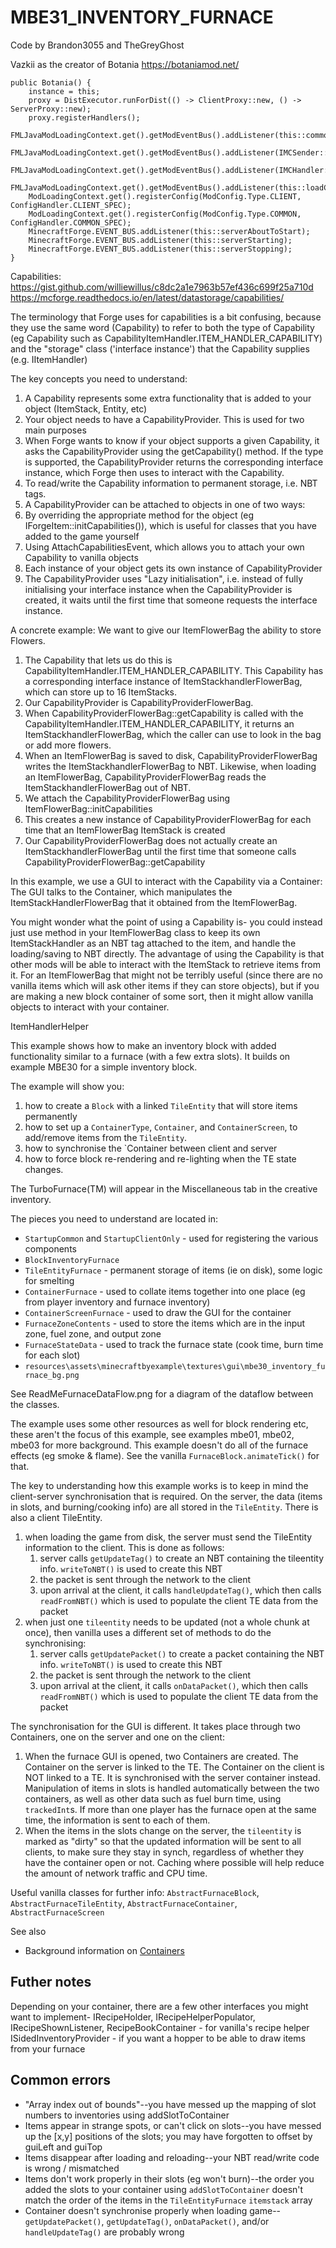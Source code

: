 # MBE31_INVENTORY_FURNACE

Code by Brandon3055 and TheGreyGhost


Vazkii as the creator of Botania 
https://botaniamod.net/




	public Botania() {
		instance = this;
		proxy = DistExecutor.runForDist(() -> ClientProxy::new, () -> ServerProxy::new);
		proxy.registerHandlers();
		FMLJavaModLoadingContext.get().getModEventBus().addListener(this::commonSetup);
		FMLJavaModLoadingContext.get().getModEventBus().addListener(IMCSender::enqueue);
		FMLJavaModLoadingContext.get().getModEventBus().addListener(IMCHandler::handle);
		FMLJavaModLoadingContext.get().getModEventBus().addListener(this::loadComplete);
		ModLoadingContext.get().registerConfig(ModConfig.Type.CLIENT, ConfigHandler.CLIENT_SPEC);
		ModLoadingContext.get().registerConfig(ModConfig.Type.COMMON, ConfigHandler.COMMON_SPEC);
		MinecraftForge.EVENT_BUS.addListener(this::serverAboutToStart);
		MinecraftForge.EVENT_BUS.addListener(this::serverStarting);
		MinecraftForge.EVENT_BUS.addListener(this::serverStopping);
	}

Capabilities:
https://gist.github.com/williewillus/c8dc2a1e7963b57ef436c699f25a710d
https://mcforge.readthedocs.io/en/latest/datastorage/capabilities/

The terminology that Forge uses for capabilities is a bit confusing, because they use the same word (Capability) to refer to both the type of Capability (eg Capability<IItemHandler> such as CapabilityItemHandler.ITEM_HANDLER_CAPABILITY) and the "storage" class ('interface instance') that the Capability supplies (e.g. IItemHandler) 

The key concepts you need to understand:
1) A Capability represents some extra functionality that is added to your object (ItemStack, Entity, etc)
2) Your object needs to have a CapabilityProvider.  This is used for two main purposes
  1) When Forge wants to know if your object supports a given Capability<Type>, it asks the CapabilityProvider using the getCapability() method.  If the type is supported, the CapabilityProvider returns the corresponding interface instance, which Forge then uses to interact with the Capability.
  2) To read/write the Capability information to permanent storage, i.e. NBT tags. 
3) A CapabilityProvider can be attached to objects in one of two ways:
  1) By overriding the appropriate method for the object (eg IForgeItem::initCapabilities()), which is useful for classes that you have added to the game yourself
  2) Using AttachCapabilitiesEvent, which allows you to attach your own Capability to vanilla objects
4) Each instance of your object gets its own instance of CapabilityProvider
5) The CapabilityProvider uses "Lazy initialisation", i.e. instead of fully initialising your interface instance when the CapabilityProvider is created, it waits until the first time that someone requests the interface instance.

A concrete example:
We want to give our ItemFlowerBag the ability to store Flowers.
1) The Capability that lets us do this is CapabilityItemHandler.ITEM_HANDLER_CAPABILITY.  This Capability has a corresponding interface instance of ItemStackhandlerFlowerBag, which can store up to 16 ItemStacks.
2) Our CapabilityProvider is CapabilityProviderFlowerBag.  
  1) When CapabilityProviderFlowerBag::getCapability is called with the CapabilityItemHandler.ITEM_HANDLER_CAPABILITY, it returns an ItemStackhandlerFlowerBag, which the caller can use to look in the bag or add more flowers.
  2) When an ItemFlowerBag is saved to disk, CapabilityProviderFlowerBag writes the ItemStackhandlerFlowerBag to NBT.  Likewise, when loading an ItemFlowerBag, CapabilityProviderFlowerBag reads the ItemStackhandlerFlowerBag out of NBT.
3) We attach the CapabilityProviderFlowerBag using ItemFlowerBag::initCapabilities
4) This creates a new instance of CapabilityProviderFlowerBag for each time that an ItemFlowerBag ItemStack is created 
5) Our CapabilityProviderFlowerBag does not actually create an ItemStackhandlerFlowerBag until the first time that someone calls CapabilityProviderFlowerBag::getCapability

In this example, we use a GUI to interact with the Capability via a Container:
The GUI talks to the Container, which manipulates the ItemStackHandlerFlowerBag that it obtained from the ItemFlowerBag.

You might wonder what the point of using a Capability is- you could instead just use method in your ItemFlowerBag class to keep its own ItemStackHandler as an NBT tag attached to the item, and handle the loading/saving to NBT directly.
The advantage of using the Capability is that other mods will be able to interact with the ItemStack to retrieve items from it.  For an ItemFlowerBag that might not be terribly useful (since there are no vanilla items which will ask other items if they can store objects), but if you are making a new block container of some sort, then it might allow vanilla objects to interact with your container.

ItemHandlerHelper


This example shows how to make an inventory block with added functionality similar to a furnace (with a few extra slots). It builds on example MBE30 for a simple inventory block.

The example will show you:

1. how to create a `Block` with a linked `TileEntity` that will store items permanently
1. how to set up a `ContainerType`, `Container`, and `ContainerScreen`, to add/remove items from the `TileEntity`.
1. how to synchronise the `Container between client and server
1. how to force block re-rendering and re-lighting when the TE state changes.

The TurboFurnace(TM) will appear in the Miscellaneous tab in the creative inventory.

The pieces you need to understand are located in:

* `StartupCommon` and `StartupClientOnly` - used for registering the various components
* `BlockInventoryFurnace`
* `TileEntityFurnace` - permanent storage of items (ie on disk), some logic for smelting
* `ContainerFurnace`  - used to collate items together into one place (eg from player inventory and furnace inventory)
* `ContainerScreenFurnace` - used to draw the GUI for the container
* `FurnaceZoneContents` - used to store the items which are in the input zone, fuel zone, and output zone
* `FurnaceStateData` - used to track the furnace state (cook time, burn time for each slot)
* `resources\assets\minecraftbyexample\textures\gui\mbe30_inventory_furnace_bg.png`

See ReadMeFurnaceDataFlow.png for a diagram of the dataflow between the classes.


The example uses some other resources as well for block rendering etc, these aren't the focus of this example, see examples mbe01, mbe02, mbe03 for more background.  This example doesn't do all of the furnace effects (eg smoke & flame). See the vanilla `FurnaceBlock.animateTick()` for that.

The key to understanding how this example works is to keep in mind the client-server synchronisation that is required. On the server, the data (items in slots, and burning/cooking info) are all stored in the `TileEntity`.  There is also a client TileEntity.

1. when loading the game from disk, the server must send the TileEntity information to the client.  This is done as follows:
    1. server calls `getUpdateTag()` to create an NBT containing the tileentity info. `writeToNBT()` is  used to create this NBT
    1. the packet is sent through the network to the client
    1. upon arrival at the client, it calls `handleUpdateTag()`, which then calls `readFromNBT()` which is used to populate the client TE data from the packet
1. when just one `tileentity` needs to be updated (not a whole chunk at once), then vanilla uses a different set of methods to do the synchronising:
    1. server calls `getUpdatePacket()` to create a packet containing the NBT info. `writeToNBT()` is used to create this NBT
    1. the packet is sent through the network to the client
    1. upon arrival at the client, it calls `onDataPacket()`, which then calls `readFromNBT()` which is used to populate the client TE data from the packet
    
The synchronisation for the GUI is different.  It takes place through two Containers, one on the server and one on the client:   
1. When the furnace GUI is opened, two Containers are created.  The Container on the server is linked to the TE. The Container on the client is NOT linked to a TE.  It is synchronised with the server container instead.  Manipulation of items in slots is handled automatically between the two containers, as well as other data such as fuel burn time, using `trackedInt`s. 
If more than one player has the furnace open at the same time, the information is sent to each of them.
1. When the items in the slots change on the server, the `tileentity` is marked as "dirty" so that the updated information will be sent to all clients, to make sure they stay in synch, regardless of whether they have the container open or not. Caching where possible will help reduce the amount of network traffic and CPU time.

Useful vanilla classes for further info: `AbstractFurnaceBlock`, `AbstractFurnaceTileEntity`, `AbstractFurnaceContainer`, `AbstractFurnaceScreen`

See also
* Background information on [Containers](http://greyminecraftcoder.blogspot.com/2020/04/containers-1144.html)

## Futher notes
Depending on your container, there are a few other interfaces you might want to implement-
IRecipeHolder, IRecipeHelperPopulator, IRecipeShownListener, RecipeBookContainer - for vanilla's recipe helper
ISidedInventoryProvider - if you want a hopper to be able to draw items from your furnace

## Common errors

* "Array index out of bounds"--you have messed up the mapping of slot numbers to inventories using addSlotToContainer
* Items appear in strange spots, or can't click on slots--you have messed up the [x,y] positions of the slots; you may have forgotten to offset by guiLeft and guiTop
* Items disappear after loading and reloading--your NBT read/write code is wrong / mismatched
* Items don't work properly in their slots (eg won't burn)--the order you added the slots to your container using `addSlotToContainer` doesn't match the order of the items in the `TileEntityFurnace` `itemstack` array
* Container doesn't synchronise properly when loading game--`getUpdatePacket()`, `getUpdateTag()`, `onDataPacket()`, and/or `handleUpdateTag()` are probably wrong
